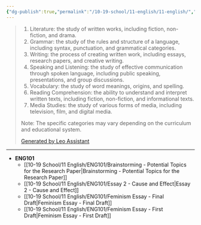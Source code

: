 ```yaml
---
{"dg-publish":true,"permalink":"/10-19-school/11-english/11-english/","updated":"2024-02-28T17:39:05-05:00"}
---
```



> 1. Literature: the study of written works, including fiction, non-fiction, and drama.
> 2. Grammar: the study of the rules and structure of a language, including syntax, punctuation, and grammatical categories.
> 3. Writing: the process of creating written work, including essays, research papers, and creative writing.
> 4. Speaking and Listening: the study of effective communication through spoken language, including public speaking, presentations, and group discussions.
> 5. Vocabulary: the study of word meanings, origins, and spelling.
> 6. Reading Comprehension: the ability to understand and interpret written texts, including fiction, non-fiction, and informational texts.
> 7. Media Studies: the study of various forms of media, including television, film, and digital media.
> 
> Note: The specific categories may vary depending on the curriculum and educational system.
> 
> [Generated by Leo Assistant](https://brave.com/leo/)

---


- **ENG101**
	- [[10-19 School/11 English/ENG101/Brainstorming - Potential Topics for the Research Paper\|Brainstorming - Potential Topics for the Research Paper]]
	- [[10-19 School/11 English/ENG101/Essay 2 - Cause and Effect\|Essay 2 - Cause and Effect]]
	- [[10-19 School/11 English/ENG101/Feminism Essay - Final Draft\|Feminism Essay - Final Draft]]
	- [[10-19 School/11 English/ENG101/Feminism Essay - First Draft\|Feminism Essay - First Draft]]

